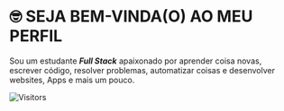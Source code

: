 <!-- TÍTULO -->

# :nerd_face: **SEJA BEM-VINDA(O) AO MEU PERFIL**

<!-- DESCRIÇÃO -->

Sou um estudante ***Full Stack*** apaixonado por aprender coisa novas, escrever código, resolver problemas, automatizar coisas e desenvolver websites, Apps e mais um pouco.

![Visitors](https://api.visitorbadge.io/api/visitors?path=Devsgeeknerd%2FDevsgeeknerd&label=Visitantes&labelColor=%23f9e64f&countColor=%23008000&style=plastic "Total de Visitas")
